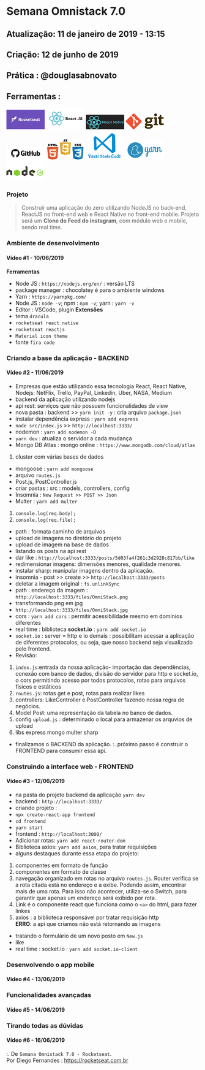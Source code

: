 # Semana Omnistack 7.0

## Atualização: 11 de janeiro de 2019 - 13:15
## Criação: 12 de junho de 2019
## Prática : @douglasabnovato

## Ferramentas : 

![Rocketseat](/images/logo-rocketseat.png)
![ReactJS](/images/logo-reactjs.jpg)
![React Native](/images/logo-react-native.png)
![Git](/images/logo-git.png)
![Github](/images/logo-github.png)
![HTML/CSS/Javascript](/images/logo-html-css-js.jpeg)
![VSCode](/images/logo-VSCode.png)
![Yarn](/images/logo-yarn.png)
![Nodejs](/images/logo-nodejs.png)

### Projeto
> Construir uma aplicação do zero utilizando NodeJS no back-end, ReactJS no front-end web e React Native no front-end mobile.
>Projeto será um **Clone do Feed do instagram**, com módulo web e mobile, sendo real time.

### Ambiente de desenvolvimento
#### Vídeo #1 - 10/06/2019
**Ferramentas**
- Node JS : `https://nodejs.org/en/` : versão LTS
- package manager : chocolatey é para o ambiente windows
- Yarn : `https://yarnpkg.com/`
- Node JS : `node -v`; npm : `npm -v`; yarn : `yarn -v`
- Editor : VSCode, plugin 
**Extensões**
- tema `dracula`
- `rocketseat react native`
- `rocketseat reactjs`
- `Material icon theme`
- fonte `fira code`

### Criando a base da aplicação - BACKEND
#### Vídeo #2 - 11/06/2019
- Empresas que estão utilizando essa tecnologia React, React Native, Nodejs: NetFlix, Trello, PayPal, Linkedin, Uber, NASA, Medium
- backend da aplicação utilizando nodejs
- api rest: serviços que não possuem funcionalidades de view
- nova pasta : backend >> `yarn init -y` : cria arquivo `package.json`
- instalar dependência express : `yarn add express`
- `node src/index.js` >> `http://localhost:3333/`
- nodemon : `yarn add nodemon -D`
- `yarn dev` : atualiza o servidor a cada mudança
- Mongo DB Atlas : mongo online : `https://www.mongodb.com/cloud/atlas`
1. cluster com várias bases de dados
- mongoose : `yarn add mongoose`
- arquivo `routes.js`
- Post.js, PostController.js
- criar pastas : src : models, controllers, config
- Insomnia : `New Request >> POST >> Json`
- Multer : `yarn add multer`
1. `console.log(req.body);`
2. `console.log(req.file);`
- path : formata caminho de arquivos
- upload de imagens no diretório do projeto 
- upload de imagem na base de dados
- listando os posts na api rest
- dar like : `http://localhost:3333/posts/5d03fa4f261c3d2928c817bb/like`
- redimensionar imagens: dimensões menores, qualidade menores.
- instalar sharp: manipular imagens dentro da aplicação.
- insomnia - post >> create >> `http://localhost:3333/posts`
- deletar a imagem original : `fs.unlinkSync`
- path : endereço da imagem : `http://localhost:3333/files/OmniStack.png`
- transformando png em jpg
- `http://localhost:3333/files/OmniStack.jpg`
- cors : `yarn add cors` : permitir acessibilidade mesmo em domínios diferentes
- real time : biblioteca **socket.io**  : `yarn add socket.io`
- `socket.io` : server = http e io demais : possibilitam acessar a aplicação de diferentes protocolos, ou seja, que nosso backend seja visualizado pelo frontend.
- Revisão:
1. `index.js`:entrada da nossa aplicação- importação das dependências, conexão com banco de dados, divisão do servidor para http e socket.io, o cors permitindo acesso por todos protocolos, rotas para arquivos físicos e estáticos
2. `routes.js`: rotas get e post, rotas para realizar likes
3. controllers: LikeController e PostController fazendo nossa regra de negócios.
4. Model Post: uma representação da tabela no banco de dados.
5. config `upload.js` : determinado o local para armazenar os arquvios de upload
6. libs express mongo multer sharp 
- finalizamos o BACKEND da aplicação.
:. próximo passo é construir o FRONTEND para consumir essa api. 

### Construindo a interface web - FRONTEND
#### Vídeo #3 - 12/06/2019 
- na pasta do projeto backend da aplicação `yarn dev`
- backend : `http://localhost:3333/`
- criando  projeto : 
- `npx create-react-app frontend`
- `cd frontend`
- `yarn start`
- frontend : `http://localhost:3000/`
- Adicionar rotas: `yarn add react-router-dom` 
- Biblioteca axios: `yarn add axios`, para tratar requisições
- alguns destaques durante essa etapa do projeto:
1. componentes em formato de função
2. componentes em formato de classe
3. navegação organizado em rotas no arquivo `routes.js`. Router verifica se a rota citada está no endereço e a exibe. Podendo assim, encontrar mais de uma rota. Para isso não acontecer, utiliza-se o Switch, para garantir que apenas um endereço será exibido por rota.
4. Link é o componente react que funciona como o `<a>` do html, para fazer linkes
5. axios : a biblioteca responsável por tratar requisição http<br/>
**ERRO**: a api que criamos não está retornando as imagens
- tratando o formulário de um novo posto em `New.js`
- like
- real time : socket.io : `yarn add socket.io-client`

### Desenvolvendo o app mobile 
#### Vídeo #4 - 13/06/2019

### Funcionalidades avançadas 
#### Vídeo #5 - 14/06/2019 

### Tirando todas as dúvidas 
#### Vídeo #6 - 16/06/2019 

:. De `Semana Omnistack 7.0 - Rocketseat`.<br/> 
Por Diego Fernandes : https://rocketseat.com.br